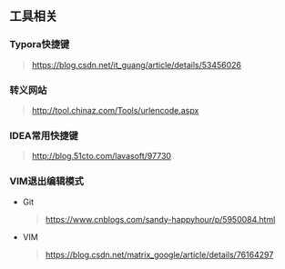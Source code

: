 ## 工具相关

### Typora快捷键

> https://blog.csdn.net/it_guang/article/details/53456026

### 转义网站

> http://tool.chinaz.com/Tools/urlencode.aspx

### IDEA常用快捷键

> http://blog.51cto.com/lavasoft/97730

### VIM退出编辑模式

- Git

  > https://www.cnblogs.com/sandy-happyhour/p/5950084.html

- VIM

  > https://blog.csdn.net/matrix_google/article/details/76164297
